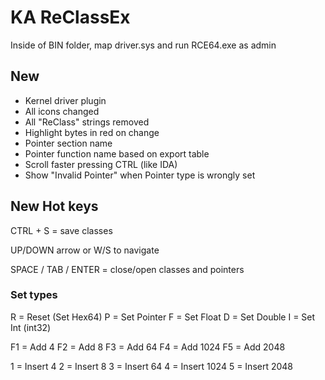 # KA ReClassEx

Inside of BIN folder, map driver.sys and run RCE64.exe as admin

## New
- Kernel driver plugin
- All icons changed
- All "ReClass" strings removed
- Highlight bytes in red on change
- Pointer section name
- Pointer function name based on export table
- Scroll faster pressing CTRL (like IDA)
- Show "Invalid Pointer" when Pointer type is wrongly set

## New Hot keys

CTRL + S = save classes

UP/DOWN arrow or W/S to navigate

SPACE / TAB / ENTER = close/open classes and pointers

### Set types

R = Reset (Set Hex64)
P = Set Pointer
F = Set Float
D = Set Double
I = Set Int (int32)

F1 = Add 4
F2 = Add 8
F3 = Add 64
F4 = Add 1024
F5 = Add 2048

1 = Insert 4
2 = Insert 8
3 = Insert 64
4 = Insert 1024
5 = Insert 2048